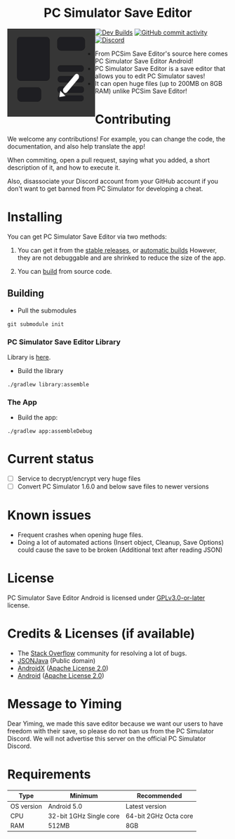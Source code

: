 <h1 align="center">PC Simulator Save Editor</h1>
<img src="https://github.com/BeboKhouja/PCSimulatorSaveEditorAndroidPort/blob/main/app/src/main/pc_simulator_save_editor-playstore.png" width="200" height="200" alt="PC Simulator Save Editor Logo" align="left">

[![Dev Builds](https://github.com/BeboKhouja/PCSimulatorSaveEditorAndroidPort/actions/workflows/main.yml/badge.svg)](https://github.com/BeboKhouja/PCSimulatorSaveEditorAndroidPort/actions/workflows/main.yml)
[![GitHub commit activity](https://img.shields.io/github/commit-activity/m/BeboKhouja/PCSimulatorSaveEditorAndroidPort)](https://github.com/BeboKhouja/PCSimulatorSaveEditorAndroidPort/actions)
[![Discord](https://img.shields.io/discord/1274384588092866685.svg?label=&logo=discord&logoColor=ffffff&color=7389D8&labelColor=6A7EC2)](https://discord.com/invite/GXRECJjhVr)

- From PCSim Save Editor's source here comes PC Simulator Save Editor Android!
- PC Simulator Save Editor is a save editor that allows you to edit PC Simulator saves!
- It can open huge files (up to 200MB on 8GB RAM) unlike PCSim Save Editor!

# Contributing
We welcome any contributions! For example, you can change the code, the documentation, and also help translate the app!

When commiting, open a pull request, saying what you added, a short description of it, and how to execute it.

Also, disassociate your Discord account from your GitHub account if you don't want to get banned from PC Simulator for developing a cheat.

# Installing
You can get PC Simulator Save Editor via two methods:

1. You can get it from the [stable releases](https://github.com/BeboKhouja/PCSimulatorSaveEditorAndroidPort/releases), or [automatic builds](https://github.com/BeboKhouja/PCSimulatorSaveEditorAndroidPort/actions)
However, they are not debuggable and are shrinked to reduce the size of the app.

2. You can [build](#building) from source code.

## Building

* Pull the submodules
```
git submodule init
```


### PC Simulator Save Editor Library
Library is [here](https://github.com/BeboKhouja/PC-Simulator-Save-Editor).
* Build the library
```
./gradlew library:assemble
```
### The App
* Build the app:

```
./gradlew app:assembleDebug
```

# Current status
- [ ] Service to decrypt/encrypt very huge files
- [ ] Convert PC Simulator 1.6.0 and below save files to newer versions

# Known issues
- Frequent crashes when opening huge files.
- Doing a lot of automated actions (Insert object, Cleanup, Save Options) could cause the save to be broken (Additional text after reading JSON)

# License
PC Simulator Save Editor Android is licensed under [GPLv3.0-or-later](https://github.com/BeboKhouja/PCSimulatorSaveEditorAndroidPort/blob/master/LICENSE) license.

# Credits & Licenses (if available)
- The [Stack Overflow](https://stackoverflow.com) community for resolving a lot of bugs.
- [JSONJava](https://github.com/stleary/JSON-java) (Public domain)
- [AndroidX](https://github.com/androidx/androidx) ([Apache License 2.0](https://github.com/androidx/androidx/blob/androidx-main/LICENSE.txt))
- [Android](https://android.googlesource.com/) ([Apache License 2.0](https://android.googlesource.com/trusty/vendor/google/aosp/+/master/LICENSE))

# Message to Yiming

Dear Yiming, we made this save editor because we want our users to have freedom with their save, so please do not ban us from the PC Simulator Discord.
We will not advertise this server on the official PC Simulator Discord.

# Requirements

| Type       | Minimum                 | Recommended           |
|------------|-------------------------|-----------------------|
| OS version | Android 5.0             | Latest version        |
| CPU        | 32-bit 1GHz Single core | 64-bit 2GHz Octa core |
| RAM        | 512MB                   | 8GB                   |